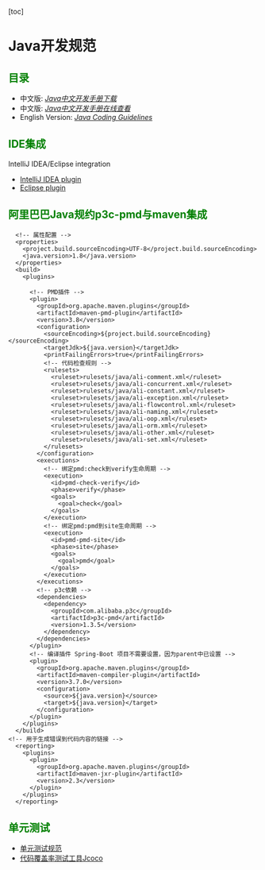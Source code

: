 [toc]
# Java开发规范

## <font color="green">目录</font>
 

- 中文版: *[Java中文开发手册下载](https://github.com/alibaba/p3c/blob/master/%E9%98%BF%E9%87%8C%E5%B7%B4%E5%B7%B4Java%E5%BC%80%E5%8F%91%E6%89%8B%E5%86%8C%EF%BC%88%E5%8D%8E%E5%B1%B1%E7%89%88%EF%BC%89.pdf)*
- 中文版: *[Java中文开发手册在线查看](https://github.com/alibaba/p3c/blob/master/p3c-gitbook/SUMMARY.md)*
- English Version: *[Java Coding Guidelines](https://alibaba.github.io/Alibaba-Java-Coding-Guidelines)*

## <font color="green">IDE集成</font>
IntelliJ IDEA/Eclipse integration 
- [IntelliJ IDEA plugin](https://github.com/alibaba/p3c/tree/master/idea-plugin)  
- [Eclipse plugin](https://github.com/alibaba/p3c/tree/master/eclipse-plugin)   

## <font color="green">阿里巴巴Java规约p3c-pmd与maven集成</font>
      <!-- 属性配置 -->
      <properties>
        <project.build.sourceEncoding>UTF-8</project.build.sourceEncoding>
        <java.version>1.8</java.version>
      </properties>
      <build>
        <plugins>
    
          <!-- PMD插件 -->
          <plugin>
            <groupId>org.apache.maven.plugins</groupId>
            <artifactId>maven-pmd-plugin</artifactId>
            <version>3.8</version>
            <configuration>
              <sourceEncoding>${project.build.sourceEncoding}</sourceEncoding>
              <targetJdk>${java.version}</targetJdk>
              <printFailingErrors>true</printFailingErrors>
              <!-- 代码检查规则 -->
              <rulesets>
                <ruleset>rulesets/java/ali-comment.xml</ruleset>
                <ruleset>rulesets/java/ali-concurrent.xml</ruleset>
                <ruleset>rulesets/java/ali-constant.xml</ruleset>
                <ruleset>rulesets/java/ali-exception.xml</ruleset>
                <ruleset>rulesets/java/ali-flowcontrol.xml</ruleset>
                <ruleset>rulesets/java/ali-naming.xml</ruleset>
                <ruleset>rulesets/java/ali-oop.xml</ruleset>
                <ruleset>rulesets/java/ali-orm.xml</ruleset>
                <ruleset>rulesets/java/ali-other.xml</ruleset>
                <ruleset>rulesets/java/ali-set.xml</ruleset>
              </rulesets>
            </configuration>
            <executions>
              <!-- 绑定pmd:check到verify生命周期 -->
              <execution>
                <id>pmd-check-verify</id>
                <phase>verify</phase>
                <goals>
                  <goal>check</goal>
                </goals>
              </execution>
              <!-- 绑定pmd:pmd到site生命周期 -->
              <execution>
                <id>pmd-pmd-site</id>
                <phase>site</phase>
                <goals>
                  <goal>pmd</goal>
                </goals>
              </execution>
            </executions>
            <!-- p3c依赖 -->
            <dependencies>
              <dependency>
                <groupId>com.alibaba.p3c</groupId>
                <artifactId>p3c-pmd</artifactId>
                <version>1.3.5</version>
              </dependency>
            </dependencies>
          </plugin>
          <!-- 编译插件 Spring-Boot 项目不需要设置，因为parent中已设置 -->
          <plugin>
            <groupId>org.apache.maven.plugins</groupId>
            <artifactId>maven-compiler-plugin</artifactId>
            <version>3.7.0</version>
            <configuration>
              <source>${java.version}</source>
              <target>${java.version}</target>
            </configuration>
          </plugin>
        </plugins>
      </build>
    <!-- 用于生成错误到代码内容的链接 -->
      <reporting>
        <plugins>
          <plugin>
            <groupId>org.apache.maven.plugins</groupId>
            <artifactId>maven-jxr-plugin</artifactId>
            <version>2.3</version>
          </plugin>
        </plugins>
      </reporting>

## <font color="green">单元测试</font>
- [单元测试规范](https://github.com/alibaba/p3c/blob/master/p3c-gitbook/%E5%8D%95%E5%85%83%E6%B5%8B%E8%AF%95.md)
- [代码覆盖率测试工具Jcoco]()